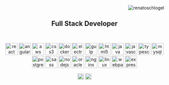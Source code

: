 <p align="right"> <img src="https://komarev.com/ghpvc/?username=renatoschlogel" alt="renatoschlogel" /> </p>
<h2 align="center">Full Stack Developer</h2>
<br>
<p align="center">
  <img src="https://konpa.github.io/devicon/devicon.git/icons/react/react-original-wordmark.svg" alt="react" width="38" height="38"/>
  <img src="https://konpa.github.io/devicon/devicon.git/icons/angularjs/angularjs-original.svg" alt="angularjs" width="38" height="38"/>
  <img src="https://konpa.github.io/devicon/devicon.git/icons/amazonwebservices/amazonwebservices-original-wordmark.svg" alt="aws" width="38" height="38"/>
  <img src="https://konpa.github.io/devicon/devicon.git/icons/css3/css3-original-wordmark.svg" alt="css3" width="38" height="38"/>
  <img src="https://konpa.github.io/devicon/devicon.git/icons/docker/docker-original-wordmark.svg" alt="docker" width="38" height="38"/>
  <img src="https://konpa.github.io/devicon/devicon.git/icons/electron/electron-original.svg" alt="electron" width="38" height="38"/>
  <img src="https://konpa.github.io/devicon/devicon.git/icons/gulp/gulp-plain.svg" alt="gulp" width="38" height="38"/>
  <img src="https://konpa.github.io/devicon/devicon.git/icons/html5/html5-original-wordmark.svg" alt="html5" width="38" height="38"/>
  <img src="https://konpa.github.io/devicon/devicon.git/icons/java/java-original-wordmark.svg" alt="java" width="38" height="38"/>
  <img src="https://konpa.github.io/devicon/devicon.git/icons/javascript/javascript-original.svg" alt="javascript" width="38" height="38"/>
  <img src="https://konpa.github.io/devicon/devicon.git/icons/typescript/typescript-original.svg" alt="typescript" width="38" height="38"/>
  <img src="https://konpa.github.io/devicon/devicon.git/icons/mysql/mysql-original-wordmark.svg" alt="mysql" width="38" height="38"/>
  <img src="https://konpa.github.io/devicon/devicon.git/icons/postgresql/postgresql-original-wordmark.svg" alt="postgresql" width="38" height="38"/>
  <img src="https://konpa.github.io/devicon/devicon.git/icons/sass/sass-original.svg" alt="sass" width="38" height="38"/>
  <img src="https://konpa.github.io/devicon/devicon.git/icons/nodejs/nodejs-original-wordmark.svg" alt="nodejs" width="38" height="38"/>
  <img src="https://konpa.github.io/devicon/devicon.git/icons/oracle/oracle-original.svg" alt="oracle" width="38" height="38"/>
  <img src="https://konpa.github.io/devicon/devicon.git/icons/nginx/nginx-original.svg" alt="nginx" width="38" height="38"/>
  <img src="https://konpa.github.io/devicon/devicon.git/icons/linux/linux-original.svg" alt="linux" width="38" height="38"/>
  <img src="https://konpa.github.io/devicon/devicon.git/icons/webpack/webpack-original.svg" alt="webpack" width="38" height="38"/>
  <img src="https://konpa.github.io/devicon/devicon.git/icons/express/express-original-wordmark.svg" alt="express" width="38" height="38"/>
</p>

<p align="center">
  <a href="https://twitter.com/renato_schlogel" target="blank"><img align="center" src="https://cdn.jsdelivr.net/npm/simple-icons@3.0.1/icons/twitter.svg" alt="renato_schlogel" height="20" width="20" /></a>
  <a href="https://linkedin.com/in/renato-welinton-schlogel" target="blank"><img align="center" src="https://cdn.jsdelivr.net/npm/simple-icons@3.0.1/icons/linkedin.svg" alt="renato-welinton-schlogel" height="20" width="20" /></a>
</p>
